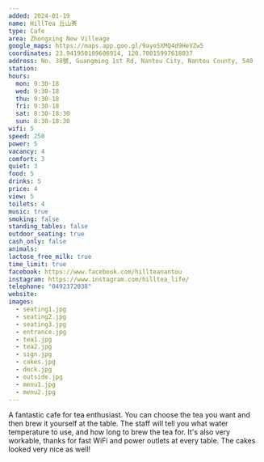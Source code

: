 ```yaml
---
added: 2024-01-19
name: HillTea 丘山茶
type: Cafe
area: Zhongxing New Villeage
google_maps: https://maps.app.goo.gl/9ayoSXMQ4d9HeVZw5
coordinates: 23.941950109606914, 120.70015997618037
address: No. 38號, Guangming 1st Rd, Nantou City, Nantou County, 540
station: 
hours:
  mon: 9:30-18
  wed: 9:30-18
  thu: 9:30-18
  fri: 9:30-18
  sat: 8:30-18:30
  sun: 8:30-18:30
wifi: 5
speed: 250
power: 5
vacancy: 4
comfort: 3
quiet: 3
food: 5
drinks: 5
price: 4
view: 5
toilets: 4
music: true
smoking: false
standing_tables: false
outdoor_seating: true
cash_only: false
animals: 
lactose_free_milk: true
time_limit: true
facebook: https://www.facebook.com/hillteanantou
instagram: https://www.instagram.com/hilltea_life/
telephone: "0492372038"
website: 
images:
  - seating1.jpg
  - seating2.jpg
  - seating3.jpg
  - entrance.jpg
  - tea1.jpg
  - tea2.jpg
  - sign.jpg
  - cakes.jpg
  - deck.jpg
  - outside.jpg
  - menu1.jpg
  - menu2.jpg
---
```


A fantastic cafe for tea enthusiast. You can choose the tea you want and then brew it yourself at the table. The staff will tell you what water temperature to use, and how long to brew the tea for. It's also very workable, thanks for fast WiFi and power outlets at every table. The cakes looked very nice as well!
